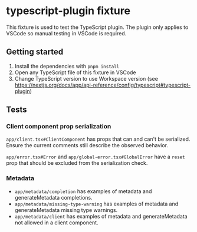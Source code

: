 # typescript-plugin fixture

This fixture is used to test the TypeScript plugin.
The plugin only applies to VSCode so manual testing in VSCode is required.

## Getting started

1. Install the dependencies with `pnpm install`
2. Open any TypeScript file of this fixture in VSCode
3. Change TypeScript version to use Workspace version (see https://nextjs.org/docs/app/api-reference/config/typescript#typescript-plugin)

## Tests

### Client component prop serialization

`app/client.tsx#ClientComponent` has props that can and can't be serialized.
Ensure the current comments still describe the observed behavior.

`app/error.tsx#Error` and `app/global-error.tsx#GlobalError` have a `reset` prop
that should be excluded from the serialization check.

### Metadata

- `app/metadata/completion` has examples of metadata and generateMetadata completions.
- `app/metadata/missing-type-warning` has examples of metadata and generateMetadata missing type warnings.
- `app/metadata/client` has examples of metadata and generateMetadata not allowed in a client component.
